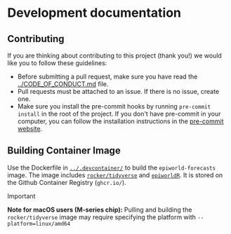 # Development documentation

## Contributing

If you are thinking about contributing to this project (thank you!) we would like you to follow these guidelines:

- Before submitting a pull request, make sure you have read the [../CODE_OF_CONDUCT.md](../CODE_OF_CONDUCT.md) file.
- Pull requests must be attached to an issue. If there is no issue, create one.
- Make sure you install the pre-commit hooks by running `pre-commit install` in the root of the project. If you don't have pre-commit in your computer, you can follow the installation instructions in the [pre-commit website](https://pre-commit.com/).

## Building Container Image
Use the Dockerfile in [`../.devcontainer/`](../.devcontainer/) to build the `epiworld-forecasts` image.
The image includes [`rocker/tidyverse`](https://rocker-project.org/images/versioned/rstudio.html) and [`epiworldR`](https://github.com/UofUEpiBio/epiworldR).
It is stored on the Github Container Registry (`ghcr.io/`).

> [!IMPORTANT]
> **Note for macOS users (M-series chip):** Pulling and building the `rocker/tidyverse` image may require specifying the platform with `--platform=linux/amd64`
